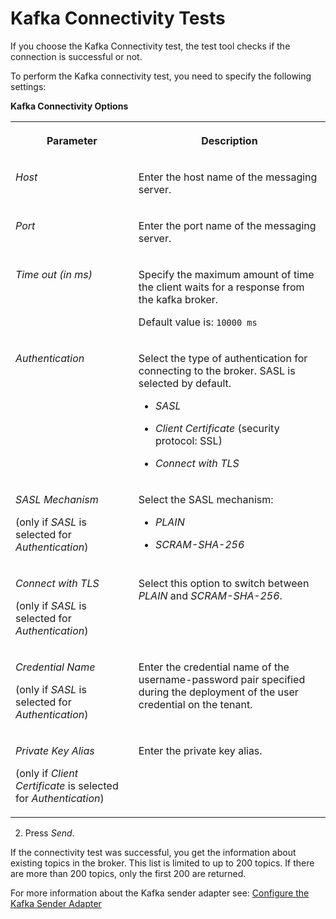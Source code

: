 <!-- loio292ae03c88ff4718ba7be67ed66f3729 -->

# Kafka Connectivity Tests

If you choose the Kafka Connectivity test, the test tool checks if the connection is successful or not.

To perform the Kafka connectivity test, you need to specify the following settings:

**Kafka Connectivity Options**


<table>
<tr>
<th valign="top">

Parameter



</th>
<th valign="top">

Description



</th>
</tr>
<tr>
<td valign="top">

*Host*



</td>
<td valign="top">

Enter the host name of the messaging server.



</td>
</tr>
<tr>
<td valign="top">

*Port*



</td>
<td valign="top">

Enter the port name of the messaging server.



</td>
</tr>
<tr>
<td valign="top">

*Time out \(in ms\)*



</td>
<td valign="top">

Specify the maximum amount of time the client waits for a response from the kafka broker.

Default value is: `10000 ms`



</td>
</tr>
<tr>
<td valign="top">

*Authentication* 



</td>
<td valign="top">

Select the type of authentication for connecting to the broker. SASL is selected by default.

-   *SASL*

-   *Client Certificate* \(security protocol: SSL\)

-   *Connect with TLS*



</td>
</tr>
<tr>
<td valign="top">

*SASL Mechanism*

\(only if *SASL* is selected for *Authentication*\)



</td>
<td valign="top">

Select the SASL mechanism:

-   *PLAIN*

-   *SCRAM-SHA-256*



</td>
</tr>
<tr>
<td valign="top">

*Connect with TLS*

\(only if *SASL* is selected for *Authentication*\)



</td>
<td valign="top">

Select this option to switch between *PLAIN* and *SCRAM-SHA-256*.



</td>
</tr>
<tr>
<td valign="top">

*Credential Name*

\(only if *SASL* is selected for *Authentication*\)



</td>
<td valign="top">

Enter the credential name of the username-password pair specified during the deployment of the user credential on the tenant.



</td>
</tr>
<tr>
<td valign="top">

*Private Key Alias*

\(only if *Client Certificate* is selected for *Authentication*\)



</td>
<td valign="top">

Enter the private key alias.



</td>
</tr>
</table>

2. Press *Send*.

If the connectivity test was successful, you get the information about existing topics in the broker. This list is limited to up to 200 topics. If there are more than 200 topics, only the first 200 are returned.

For more information about the Kafka sender adapter see: [Configure the Kafka Sender Adapter](configure-the-kafka-sender-adapter-0d849e5.md)

